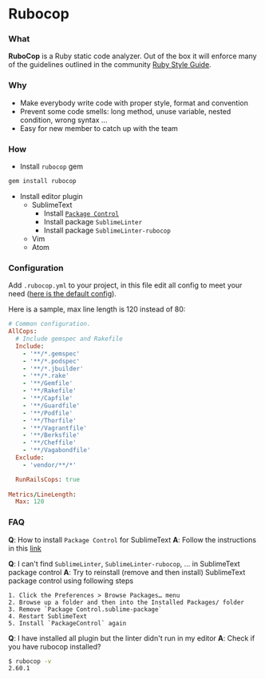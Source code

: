 # Rubocop
### What
**RuboCop** is a Ruby static code analyzer. Out of the box it will
enforce many of the guidelines outlined in the community
[Ruby Style Guide](https://github.com/bbatsov/ruby-style-guide).

### Why
* Make everybody write code with proper style, format and convention
* Prevent some code smells: long method, unuse variable, nested condition, wrong syntax ...
* Easy for new member to catch up with the team

### How
* Install `rubocop` gem
```bash
gem install rubocop
```
* Install editor plugin
  * SublimeText
    - Install [`Package Control`](#faq)
    - Install package `SublimeLinter`
    - Install package `SublimeLinter-rubocop`
  * Vim
  * Atom

### Configuration
Add `.rubocop.yml` to your project, in this file edit all config to meet your need ([here is the default config](https://github.com/bbatsov/rubocop/blob/master/config/default.yml)).

Here is a sample, max line length is 120 instead of 80:
```ruby
# Common configuration.
AllCops:
  # Include gemspec and Rakefile
  Include:
    - '**/*.gemspec'
    - '**/*.podspec'
    - '**/*.jbuilder'
    - '**/*.rake'
    - '**/Gemfile'
    - '**/Rakefile'
    - '**/Capfile'
    - '**/Guardfile'
    - '**/Podfile'
    - '**/Thorfile'
    - '**/Vagrantfile'
    - '**/Berksfile'
    - '**/Cheffile'
    - '**/Vagabondfile'
  Exclude:
    - 'vendor/**/*'

  RunRailsCops: true
  
Metrics/LineLength:
  Max: 120
```

### FAQ
**Q**: How to install `Package Control` for SublimeText
**A**: Follow the instructions in this [link](https://sublime.wbond.net/installation)

**Q**: I can't find `SublimeLinter`, `SublimeLinter-rubocop`, ... in SublimeText package control
**A**: Try to reinstall (remove and then install) SublimeText package control using following steps
``` 
1. Click the Preferences > Browse Packages… menu
2. Browse up a folder and then into the Installed Packages/ folder
3. Remove `Package Control.sublime-package`
4. Restart SublimeText
5. Install `PackageControl` again
```

**Q**: I have installed all plugin but the linter didn't run in my editor
**A**: Check if you have rubocop installed?
```bash
$ rubocop -v
2.60.1
```
